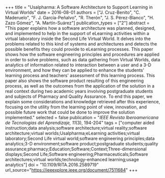+++
title = "Usalpharma: A Software Architecture to Support Learning in Virtual Worlds"
date = 2016-08-01
authors = ["J. Cruz-Benito", "C. Maderuelo", "F. J. García-Peñalvo", "R. Therón", "J. S. Pérez-Blanco", "H. Zazo Gómez", "A. Martín-Suárez"]
publication_types = ["2"]
abstract = "This paper explains how a software architecture was planned, designed, and implemented to help in the support of eLearning activities within a virtual laboratory inside the Second Life Virtual World. It delves into the problems related to this kind of systems and architectures and detects the possible benefits they could provide to eLearning processes. This paper shows how the software engineering principles and procedures are applied in order to solve problems, such as data gathering from Virtual Worlds, data analytics of information related to interaction between a user and a 3-D environment, and how they can be applied to enhance the students' learning process and teachers' assessment of this learning process. This paper also shows the software product resulting of this engineering process, as well as the outcomes from the application of the solution in a real context during two academic years involving postgraduate students and subjects of Pharmacy and Quality Assurance. To end this paper, we explain some considerations and knowledge retrieved after this experience, focusing on the utility from the learning point of view, innovation, and possible future work that could be done to improve the solution implemented."
selected = false
publication = "*IEEE Revista Iberoamericana de Tecnologias del Aprendizaje, 11*(3), 194-204"
tags = ["computer aided instruction;data analysis;software architecture;virtual reality;software architecture;virtual worlds;Usalpharma;eLearning activities;virtual laboratory;Second Life virtual world;software engineering principles;data analytics;3-D environment;software product;postgraduate students;quality assurance;pharmacy;Education;Software;Context;Three-dimensional displays;Second Life;Software engineering;Pharmaceuticals;Software architectures;virtual worlds;technology-enhanced learning;usage analytics"]
doi = "10.1109/RITA.2016.2589719"
url_source="https://ieeexplore.ieee.org/document/7511684"
+++
